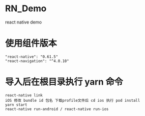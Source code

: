 # RN_Demo
react native demo

# 使用组件版本
    "react-native": "0.61.5"
    "react-navigation": "^4.0.10"

# 导入后在根目录执行 yarn 命令
    react-native link
    iOS 修改 bundle id 包名 下载profile文件后 cd ios 执行 pod install
    yarn start
    react-native run-android / react-native run-ios


